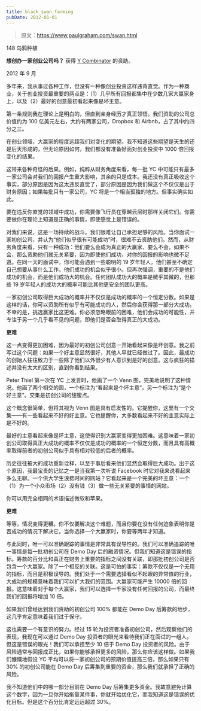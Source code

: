 ```yaml
---
title: black_swan_farming
pubDate: 2012-01-01
---
```


> 原文：https://www.paulgraham.com/swan.html 

            
148 乌鸦种植

**想创办一家创业公司吗？** 获得 [Y Combinator](http://ycombinator.com/apply.html) 的资助。

2012 年 9 月

多年来，我从事过各种工作，但没有一种像创业投资这样违背直觉。作为一种商业，关于创业投资最重要的两点是：（1）几乎所有回报都集中在少数几家大赢家身上，以及（2）最好的创意最初看起来像是坏主意。

第一条规则我在理论上是明白的，但直到亲身经历才真正领悟。我们资助的公司总价值约为 100 亿美元左右，大约有两家公司，Dropbox 和 Airbnb，占了其中约四分之三。

在创业领域，大赢家的程度远超我们对变化的期望。我不知道这些期望是天生的还是后天形成的，但无论原因如何，我们都没有准备好面对创业投资中 1000 倍回报变化的结果。

这带来各种奇怪的后果。例如，纯粹从财务角度来看，每一批 YC 中可能只有最多一家公司会对我们的回报产生重大影响，其余的只是成本。我还没有真正吸收这个事实，部分原因是因为这太违反直觉了，部分原因是因为我们做这个不仅仅是出于财务原因；如果每批只有一家公司，YC 将是一个相当孤独的地方。但事实确实如此。

要在违反你直觉的领域中成功，你需要像飞行员在穿越云层时那样关闭它们。你需要做你在理论上知道是正确的事情，即使感觉上是错误的。

对我们来说，这是一场持续的战斗。我们很难让自己承担足够的风险。当你面试一家初创公司，并认为“他们似乎很有可能成功”时，很难不去资助他们。然而，从财务角度来看，只有一种成功：他们要么会成为真正的大赢家，要么不会，如果不会，那么资助他们就无关紧要，因为即使他们成功，对你的回报的影响也微不足道。在同一天的面试中，你可能会遇到一些聪明的 19 岁年轻人，他们甚至不确定自己想要从事什么工作。他们成功的机会似乎很小。但再次强调，重要的不是他们成功的机会，而是他们成功大的机会。任何团队成功大的概率是微乎其微的，但那些 19 岁年轻人的成功大的概率可能比其他更安全的团队更高。

一家初创公司取得巨大成功的概率并不仅仅是成功的概率的一个恒定分数。如果是这样的话，你可以资助所有似乎有可能成功的人，然后你会获得那一部分大成功。不幸的是，挑选赢家比这更难。你必须忽略眼前的困难，他们会成功的可能性，并专注于另一个几乎看不见的问题，即他们是否会取得真正的大成功。

**更难**

这一点变得更加困难，因为最好的初创公司创意一开始看起来像是坏创意。我之前写过这个问题：如果一个好主意显然很好，其他人早就已经做过了。因此，最成功的创始人往往致力于一些除了他们以外很少有人意识到是好的创意。这与疯狂的描述并没有太大的区别，直到你看到结果。

Peter Thiel 第一次在 YC 上发言时，他画了一个 Venn 图，完美地说明了这种情况。他画了两个相交的圆，一个标注为“看起来是个坏主意”，另一个标注为“是个好主意”。交集是初创公司的甜蜜点。

这个概念很简单，但将其视为 Venn 图是具有启发性的。它提醒你，这里有一个交集——有一些看起来不好的好主意。它也提醒你，大多数看起来不好的主意实际上是不好的。

最好的主意看起来像是坏主意，这使得识别大赢家变得更加困难。这意味着一家初创公司取得真正大成功的概率不仅仅是成功的概率的一个恒定分数，而且具有高概率取得前者的初创公司似乎具有相对较低的后者的概率。

历史往往被大的成功重新诠释，以至于事后看来他们显然会取得巨大成功。出于这个原因，我最宝贵的记忆之一是当我第一次听说 Facebook 时它对我来说看起来多么无聊。一个供大学生浪费时间的网站？它看起来是一个完美的坏主意：一个（1）为一个小众市场（2）没有钱（3）做一些无关紧要的事情的网站。

你可以用完全相同的术语描述微软和苹果。

**更难**

等等，情况变得更糟。你不仅要解决这个难题，而且你要在没有任何迹象表明你是否成功的情况下解决它。当你选择一个大赢家时，你要等两年才知道。

与此同时，唯一可以准确跟踪的事情是非常具有误导性的。我们可以准确追踪的唯一事情是每一批初创公司在 Demo Day 后的融资情况。但我们知道这是错误的指标。筹款的百分比和真正在财务上重要的指标之间没有关联，即那批初创公司是否包含一个大赢家。除了一个相反的关联。这是可怕的事实：筹款不仅仅是一个无用的指标，而且是积极误导的。我们处于一个需要选择看似不起眼的异常值的行业，大成功的规模意味着我们可以扩大我们的范围。大赢家可能产生 10000 倍的回报。这意味着对于每个大赢家，我们可以选择一千家没有任何回报的公司，而最终我们的回报将增加 10 倍。

如果我们曾经达到我们资助的初创公司 100% 都能在 Demo Day 后筹款的地步，这几乎肯定意味着我们过于保守。

这也需要一个有意识的努力。经过 15 轮为投资者准备初创公司，然后观察他们的表现，我现在可以通过 Demo Day 投资者的眼光来看待我们正在面试的一组人。但这是错误的眼光！我们可以承担至少 10 倍于 Demo Day 投资者的风险。由于风险通常与回报成正比，如果你能够承担更多的风险，那么你应该这样做。如果我们慷慨地假设 YC 平均可以将一家初创公司的预期价值提高三倍，那么如果只有 30% 的初创公司能在 Demo Day 后筹集到重要的资金，那么我们就承担了正确的风险。

我不知道他们中的哪一部分目前在 Demo Day 后筹集更多资金。我故意避免计算这个数字，因为一旦你开始衡量某件事，你就开始优化它，而我知道这是错误的优化目标。但是这个百分比肯定远远超过 30%。
